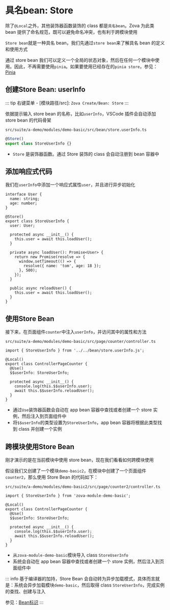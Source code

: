 # 具名bean: Store

除了`@Local`之外，其他装饰器函数装饰的 class 都是`具名bean`。Zova 为此类 bean 提供了命名规范，既可以避免命名冲突，也有利于跨模块使用

`Store bean`就是一种具名 bean，我们先通过`store bean`来了解具名 bean 的定义和使用方式

通过 store bean 我们可以定义一个全局的状态对象，然后在任何一个模块中使用。因此，不再需要使用`pinia`。如果要使用已经存在的`pinia store`，参见：[Pinia](../../vue/pinia.md)

## 创建Store Bean: userInfo

::: tip
右键菜单 - [模块路径/src]: `Zova Create/Bean: Store`
:::

依据提示输入 store bean 的名称，比如`userInfo`，VSCode 插件会自动添加 store bean 的代码骨架

`src/suite/a-demo/modules/demo-basic/src/bean/store.userInfo.ts`

```typescript
@Store()
export class StoreUserInfo {}
```

- `Store` 是装饰器函数。通过 Store 装饰的 class 会自动注册到 bean 容器中

## 添加响应式代码

我们在`userInfo`中添加一个响应式属性`user`，并且进行异步初始化

```typescript{1-4,8-24}
interface User {
  name: string;
  age: number;
}

@Store()
export class StoreUserInfo {
  user: User;

  protected async __init__() {
    this.user = await this.loadUser();
  }

  private async loadUser(): Promise<User> {
    return new Promise(resolve => {
      window.setTimeout(() => {
        resolve({ name: 'tom', age: 18 });
      }, 500);
    });
  }

  public async reloadUser() {
    this.user = await this.loadUser();
  }
}
```

## 使用Store Bean

接下来，在页面组件`counter`中注入`userInfo`，并访问其中的属性和方法

`src/suite/a-demo/modules/demo-basic/src/page/counter/controller.ts`

```typescript{1,5-6,9-10}
import { StoreUserInfo } from '../../bean/store.userInfo.js';

@Local()
export class ControllerPageCounter {
  @Use()
  $$userInfo: StoreUserInfo;

  protected async __init__() {
    console.log(this.$$userInfo.user);
    await this.$$userInfo.reloadUser();
  }
}
```

- 通过`Use`装饰器函数会自动在 app bean 容器中查找或者创建一个 store 实例，然后注入到页面组件中
- 将`$$userInfo`的类型设置为`StoreUserInfo`，app bean 容器将根据此类型找到 class 并创建一个实例

## 跨模块使用Store Bean

刚才演示的是在当前模块中使用 store bean，现在我们看看如何跨模块使用

假设我们又创建了一个模块`demo-basic2`，在模块中创建了一个页面组件`counter2`，那么使用 Store Bean 的代码如下：

`src/suite/a-demo/modules/demo-basic2/src/page/counter2/controller.ts`

```typescript{1,5-6,9-10}
import { StoreUserInfo } from 'zova-module-demo-basic';

@Local()
export class ControllerPageCounter {
  @Use()
  $$userInfo: StoreUserInfo;

  protected async __init__() {
    console.log(this.$$userInfo.user);
    await this.$$userInfo.reloadUser();
  }
}
```

- 从`zova-module-demo-basic`模块导入 class `StoreUserInfo`
- 系统会自动在 app bean 容器中查找或者创建一个 store 实例，然后注入到页面组件中

::: info
基于编译器的加持，Store Bean 会自动转为异步加载模式，具体而言就是：系统会异步加载模块`demo-basic`，然后取得 class `StoreUserInfo`，完成实例的查找、创建与注入

参见：[Bean标识](./bean-identifier.md)
:::
